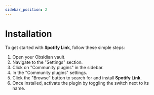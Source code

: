 ```yaml
---
sidebar_position: 2
---
```


# Installation

To get started with **Spotify Link**, follow these simple steps:

1. Open your Obsidian vault.
2. Navigate to the "Settings" section.
3. Click on "Community plugins" in the sidebar.
4. In the "Community plugins" settings.
5. Click the "Browse" button to search for and install **Spotify Link**.
6. Once installed, activate the plugin by toggling the switch next to its name.
